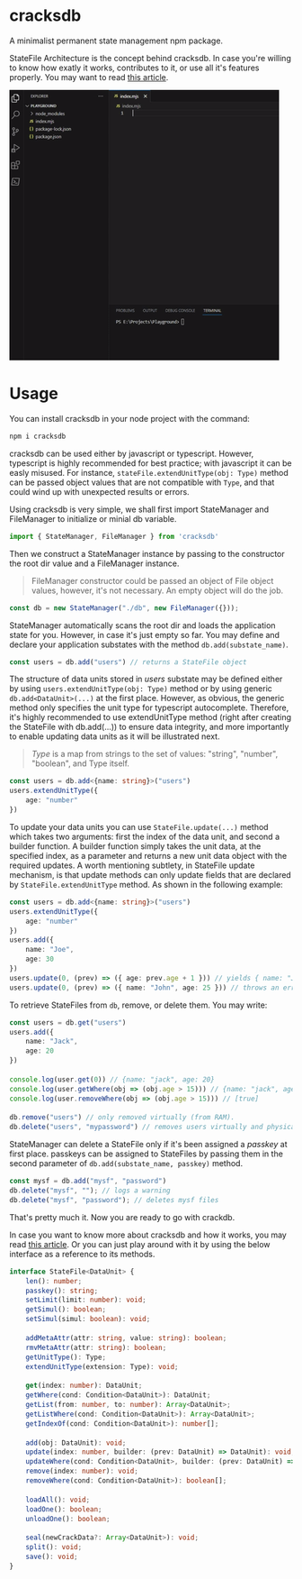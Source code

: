 # cracksdb

A minimalist permanent state management npm package.

StateFile Architecture is the concept behind cracksdb. In case you're willing to know how exatly it works, contributes to it, or use all it's features properly. You may want to read [this article](https://dev.to/_moehab/statefile-a-minimalist-design-for-permanent-state-management-43d7).

![overview-gif](./overview.gif)

# Usage

You can install cracksdb in your node project with the command:

```bash
npm i cracksdb
```

cracksdb can be used either by javascript or typescript. However, typescript is highly recommended for best practice; with javascript it can be easly misused. For instance, `stateFile.extendUnitType(obj: Type)` method can be passed object values that are not compatible with `Type`, and that could wind up with unexpected results or errors.

Using cracksdb is very simple, we shall first import StateManager and FileManager to initialize or minial db variable.

```typescript
import { StateManager, FileManager } from 'cracksdb'
```


Then we construct a StateManager instance by passing to the constructor the root dir value and a FileManager instance.

> FileManager constructor could be passed an object of File object values, however, it's not necessary. An empty object will do the job.

```typescript
const db = new StateManager("./db", new FileManager({}));
```

StateManager automatically scans the root dir and loads the application state for you. However, in case it's just empty so far. You may define and declare your application substates with the method `db.add(substate_name)`.

```typescript
const users = db.add("users") // returns a StateFile object
```

The structure of data units stored in _users_ substate may be defined either by using `users.extendUnitType(obj: Type)` method or by using generic `db.add<DataUnit>(...)` at the first place. However, as obvious, the generic method only specifies the unit type for typescript autocomplete. Therefore, it's highly recommended to use extendUnitType method (right after creating the StateFile with db.add(...)) to ensure data integrity, and more importantly to enable updating data units as it will be illustrated next.

> _Type_ is a map from strings to the set of values: "string", "number", "boolean", and Type itself.

```typescript
const users = db.add<{name: string}>("users")
users.extendUnitType({
    age: "number"
})
```

To update your data units you can use `StateFile.update(...)` method which takes two arguments: first the index of the data unit, and second a builder function. A builder function simply takes the unit data, at the specified index, as a parameter and returns a new unit data object with the required updates. A worth mentioning subtlety, in StateFile update mechanism, is that update methods can only update fields that are declared by `StateFile.extendUnitType` method. As shown in the following example:

```typescript
const users = db.add<{name: string}>("users")
users.extendUnitType({
    age: "number"
})
users.add({
    name: "Joe",
    age: 30
})
users.update(0, (prev) => ({ age: prev.age + 1 })) // yields { name: "Joe", age: 31 }
users.update(0, (prev) => ({ name: "John", age: 25 })) // throws an error as name is not declared in the unittype 
```

To retrieve StateFiles from `db`, remove, or delete them. You may write:

```typescript
const users = db.get("users") 
users.add({
    name: "Jack",
    age: 20
})

console.log(user.get(0)) // {name: "jack", age: 20}
console.log(user.getWhere(obj => (obj.age > 15))) // {name: "jack", age: 20}
console.log(user.removeWhere(obj => (obj.age > 15))) // [true]

db.remove("users") // only removed virtually (from RAM).
db.delete("users", "mypassword") // removes users virtually and physically. 

```

StateManager can delete a StateFile only if it's been assigned a _passkey_ at first place. passkeys can be assigned to StateFiles by passing them in the second parameter of `db.add(substate_name, passkey)` method.

```typescript
const mysf = db.add("mysf", "password")
db.delete("mysf", ""); // logs a warning
db.delete("mysf", "password"); // deletes mysf files
```

That's pretty much it. Now you are ready to go with crackdb. 

In case you want to know more about cracksdb and how it works, you may read [this article](https://dev.to/_moehab/statefile-a-minimalist-design-for-permanent-state-management-43d7). Or you can just play around with it by using the below interface as a reference to its methods.

```typescript
interface StateFile<DataUnit> {
    len(): number;
    passkey(): string;
    setLimit(limit: number): void;
    getSimul(): boolean;
    setSimul(simul: boolean): void;

    addMetaAttr(attr: string, value: string): boolean;
    rmvMetaAttr(attr: string): boolean;
    getUnitType(): Type;
    extendUnitType(extension: Type): void;
    
    get(index: number): DataUnit;
    getWhere(cond: Condition<DataUnit>): DataUnit;
    getList(from: number, to: number): Array<DataUnit>;
    getListWhere(cond: Condition<DataUnit>): Array<DataUnit>;
    getIndexOf(cond: Condition<DataUnit>): number[];

    add(obj: DataUnit): void;
    update(index: number, builder: (prev: DataUnit) => DataUnit): void;
    updateWhere(cond: Condition<DataUnit>, builder: (prev: DataUnit) => DataUnit): boolean[];
    remove(index: number): void;
    removeWhere(cond: Condition<DataUnit>): boolean[];

    loadAll(): void;
    loadOne(): boolean;
    unloadOne(): boolean;

    seal(newCrackData?: Array<DataUnit>): void;
    split(): void;
    save(): void;
}
```
